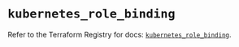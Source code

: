 # `kubernetes_role_binding`

Refer to the Terraform Registry for docs: [`kubernetes_role_binding`](https://registry.terraform.io/providers/hashicorp/kubernetes/2.35.0/docs/resources/role_binding).

